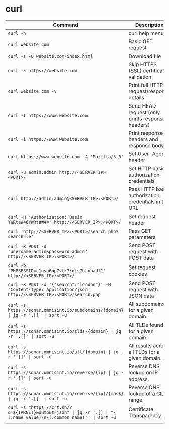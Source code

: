 # curl

| Command                                                                                                            | Description                                          |
| ------------------------------------------------------------------------------------------------------------------ | ---------------------------------------------------- |
| `curl -h`                                                                                                          | curl help menu                                       |
| `curl website.com`                                                                                                 | Basic GET request                                    |
| `curl -s -O website.com/index.html`                                                                                | Download file                                        |
| `curl -k https://website.com`                                                                                      | Skip HTTPS (SSL) certificate validation              |
| `curl website.com -v`                                                                                              | Print full HTTP request/response details             |
| `curl -I https://www.website.com`                                                                                  | Send HEAD request (only prints response headers)     |
| `curl -i https://www.website.com`                                                                                  | Print response headers and response body             |
| `curl https://www.website.com -A 'Mozilla/5.0'`                                                                    | Set User-Agent header                                |
| `curl -u admin:admin http://<SERVER_IP>:<PORT>/`                                                                   | Set HTTP basic authorization credentials             |
| `curl http://admin:admin@<SERVER_IP>:<PORT>/`                                                                      | Pass HTTP basic authorization credentials in the URL |
| `curl -H 'Authorization: Basic YWRtaW46YWRtaW4=' http://<SERVER_IP>:<PORT>/`                                       | Set request header                                   |
| `curl 'http://<SERVER_IP>:<PORT>/search.php?search=le'`                                                            | Pass GET parameters                                  |
| `curl -X POST -d 'username=admin&password=admin' http://<SERVER_IP>:<PORT>/`                                       | Send POST request with POST data                     |
| `curl -b 'PHPSESSID=c1nsa6op7vtk7kdis7bcnbadf1' http://<SERVER_IP>:<PORT>/`                                        | Set request cookies                                  |
| `curl -X POST -d '{"search":"london"}' -H 'Content-Type: application/json' http://<SERVER_IP>:<PORT>/search.php`   | Send POST request with JSON data                     |
| `curl -s https://sonar.omnisint.io/subdomains/{domain} \| jq -r '.[]' \| sort -u`                                  | All subdomains for a given domain.                   |
| `curl -s https://sonar.omnisint.io/tlds/{domain} \| jq -r '.[]' \| sort -u`                                        | All TLDs found for a given domain.                   |
| `curl -s https://sonar.omnisint.io/all/{domain} \| jq -r '.[]' \| sort -u`                                         | All results across all TLDs for a given domain.      |
| `curl -s https://sonar.omnisint.io/reverse/{ip} \| jq -r '.[]' \| sort -u`                                         | Reverse DNS lookup on IP address.                    |
| `curl -s https://sonar.omnisint.io/reverse/{ip}/{mask} \| jq -r '.[]' \| sort -u`                                  | Reverse DNS lookup of a CIDR range.                  |
| `curl -s "https://crt.sh/?q=${TARGET}&output=json" \| jq -r '.[] \| "\(.name_value)\n\(.common_name)"' \| sort -u` | Certificate Transparency.                            |
|                                                                                                                    |                                                      |



